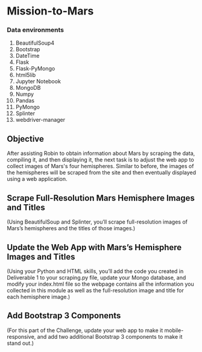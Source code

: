 # Mission-to-Mars

### Data environments
1. BeautifulSoup4 
2. Bootstrap
3. DateTime
4. Flask
5. Flask-PyMongo
6. html5lib
7. Jupyter Notebook
8. MongoDB
9. Numpy
10. Pandas
11. PyMongo
12. Splinter
13. webdriver-manager


## Objective
After assisting Robin to obtain information about Mars by scraping the data, compiling it, and then displaying it, the next task is to adjust the web app to collect images of Mars's four hemispheres. Similar to before, the images of the hemispheres will be scraped from the site and then eventually displayed using a web application.



## Scrape Full-Resolution Mars Hemisphere Images and Titles
(Using BeautifulSoup and Splinter, you’ll scrape full-resolution images of Mars’s hemispheres and the titles of those images.)

## Update the Web App with Mars’s Hemisphere Images and Titles
(Using your Python and HTML skills, you’ll add the code you created in Deliverable 1 to your scraping.py file, update your Mongo database, and modify your index.html file so the webpage contains all the information you collected in this module as well as the full-resolution image and title for each hemisphere image.)


## Add Bootstrap 3 Components
(For this part of the Challenge, update your web app to make it mobile-responsive, and add two additional Bootstrap 3 components to make it stand out.)

